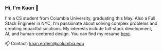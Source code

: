 ### Hi, I'm Kaan 👋

I'm a CS student from Columbia University, graduating this May. Also a Full Stack Engineer in NYC, I'm passionate about solving complex problems and creating impactful solutions. My interests include full-stack development, AI, and human-centered design. You can find my resume [here](https://drive.google.com/file/d/1i5M2FQmUFIVt7zhfrdOvgttvHPDo4l8A/view?usp=sharing).

📫 Contact: kaan.erdem@columbia.edu
